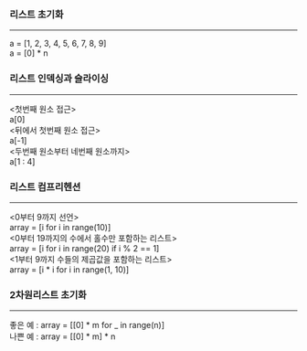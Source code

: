 ### 리스트 초기화
___
a = [1, 2, 3, 4, 5, 6, 7, 8, 9]\
a = [0] * n

### 리스트 인덱싱과 슬라이싱
___
<첫번째 원소 접근>\
a[0] \
<뒤에서 첫번째 원소 접근>\
a[-1]\
<두번째 원소부터 네번째 원소까지>\
a[1 : 4]

### 리스트 컴프리헨션
___
<0부터 9까지 선언>\
array = [i for i in range(10)]\
<0부터 19까지의 수에서 홀수만 포함하는 리스트>\
array = [i for i in range(20) if i % 2 == 1]\
<1부터 9까지 수들의 제곱값을 포함하는 리스트>\
array = [i * i for i in range(1, 10)]

### 2차원리스트 초기화
___
좋은 예 : array = [[0] * m for _ in range(n)]\
나쁜 예 : array = [[0] * m] * n
